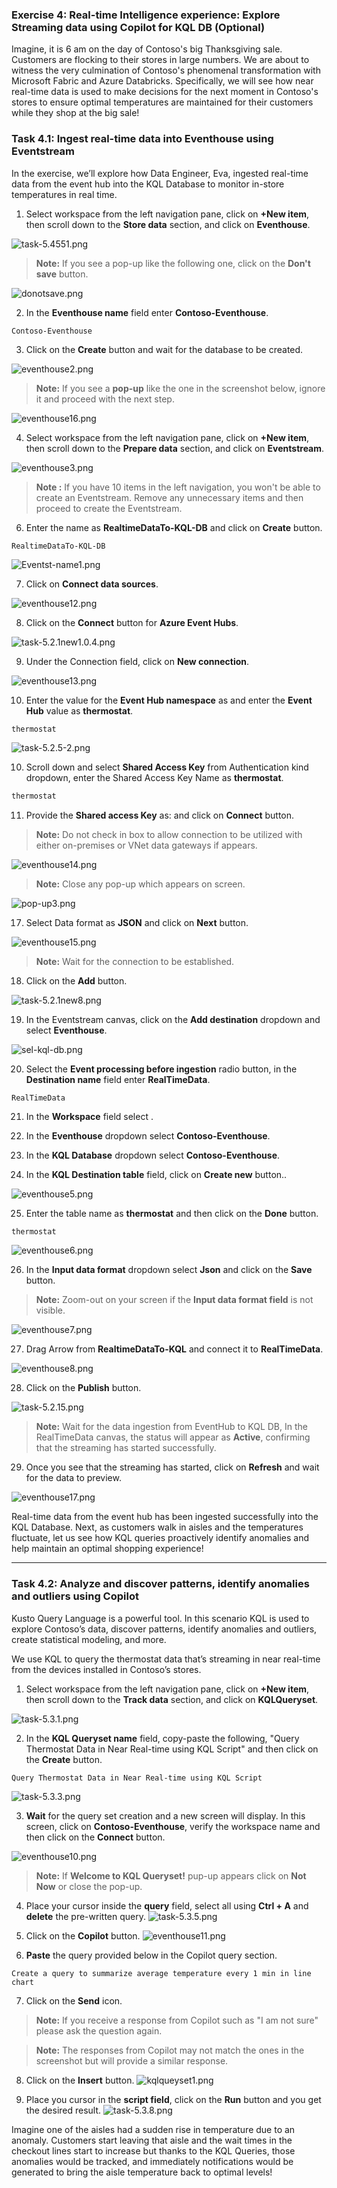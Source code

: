 ### Exercise 4: Real-time Intelligence experience: Explore Streaming data using Copilot for KQL DB (Optional)

Imagine, it is 6 am on the day of Contoso's big Thanksgiving sale. Customers are flocking to their stores in large numbers. We are about to witness the very culmination of Contoso's phenomenal transformation with Microsoft Fabric and Azure Databricks. Specifically, we will see how near real-time data is used to make decisions for the next moment in Contoso's stores to ensure optimal temperatures are maintained for their customers while they shop at the big sale!

### Task 4.1: Ingest real-time data into Eventhouse using Eventstream

In the exercise, we’ll explore how Data Engineer, Eva, ingested real-time data from the event hub into the KQL Database to monitor in-store temperatures in real time.


1. Select **<inject key= "WorkspaceName" enableCopy="true"/>** workspace from the left navigation pane, click on **+New item**, then scroll down to the **Store data** section, and click on **Eventhouse**.

![task-5.4551.png](media/labMedia/RTIEventhouse.png)

>**Note:** If you see a pop-up like the following one, click on the **Don't save** button.

![donotsave.png](media/labMedia/donotsave.png)  

2. In the **Eventhouse name** field enter **Contoso-Eventhouse**.

```
Contoso-Eventhouse
```

3. Click on the **Create** button and wait for the database to be created.

![eventhouse2.png](media/labMedia/eventhouse2.png)

>**Note:** If you see a **pop-up** like the one in the screenshot below, ignore it and proceed with the next step.

![eventhouse16.png](media/labMedia/eventhouse16.png)

4. Select **<inject key= "WorkspaceName" enableCopy="true"/>** workspace from the left navigation pane, click on **+New item**, then scroll down to the **Prepare data** section, and click on **Eventstream**.

![eventhouse3.png](media/labMedia/f46.png)

>**Note :** If you have 10 items in the left navigation, you won't be able to create an Eventstream. Remove any unnecessary items and then proceed to create the Eventstream.


6. Enter the name as **RealtimeDataTo-KQL-DB** and click on **Create** button.

```
RealtimeDataTo-KQL-DB
```

![Eventst-name1.png](media/labMedia/Eventst-name1.png)

7. Click on **Connect data sources**. 

![eventhouse12.png](media/labMedia/eventhouse12.png)

8. Click on the **Connect** button for **Azure Event Hubs**.

![task-5.2.1new1.0.4.png](media/labMedia/task-5.2.1new1.0.4.png)

9. Under the Connection field, click on **New connection**.

![eventhouse13.png](media/labMedia/eventhouse13.png)


10. Enter the value for the **Event Hub namespace** as **<inject key= "eventhubNamespace" enableCopy="true"/>** and enter the **Event Hub** value as **thermostat**.

```BASH
thermostat
```

![task-5.2.5-2.png](media/labMedia/task-5.2.5-2.png)


10. Scroll down and select **Shared Access Key** from Authentication kind dropdown, enter the Shared Access Key Name as **thermostat**.

```BASH
thermostat
```
11. Provide the **Shared access Key** as: **<inject key= "EventHubPolicyPrimaryKey" enableCopy="true"/>** and click on **Connect** button.

>**Note:** Do not check in box to allow connection to be utilized with either on-premises or VNet data gateways if appears.

![eventhouse14.png](media/labMedia/eventhouse14.png)

>**Note:** Close any pop-up which appears on screen.

![pop-up3.png](media/labMedia/pop-up3.png)

17. Select Data format as **JSON** and click on **Next** button.

![eventhouse15.png](media/labMedia/eventhouse15.png)

>**Note:** Wait for the connection to be established.

18. Click on the **Add** button.

![task-5.2.1new8.png](media/labMedia/task-5.2.1new8.png)

19. In the Eventstream canvas, click on the **Add destination** dropdown and select **Eventhouse**.

![sel-kql-db.png](media/labMedia/sel-kql-db.png)

20. Select the **Event processing before ingestion** radio button, in the **Destination name** field enter **RealTimeData**.

```
RealTimeData
```

21. In the **Workspace** field select <inject key="WorkspaceName" enableCopy="true"/>. 

22. In the **Eventhouse** dropdown select **Contoso-Eventhouse**.

23. In the **KQL Database** dropdown select **Contoso-Eventhouse**.

24. In the **KQL Destination table** field, click on **Create new** button..

![eventhouse5.png](media/labMedia/eventhouse5.png)

25. Enter the table name as **thermostat** and then click on the **Done** button.

```
thermostat
```
![eventhouse6.png](media/labMedia/eventhouse6.png)

26. In the **Input data format** dropdown select **Json** and click on the **Save** button.

>**Note:** Zoom-out on your screen if the **Input data format field** is not visible.

![eventhouse7.png](media/labMedia/eventhouse7.png)

27. Drag Arrow from **RealtimeDataTo-KQL** and connect it to **RealTimeData**.

![eventhouse8.png](media/labMedia/eventhouse8.png)

28. Click on the **Publish** button.

![task-5.2.15.png](media/labMedia/task-5.2.15.png)

>**Note:** Wait for the data ingestion from EventHub to KQL DB, In the RealTimeData canvas, the status will appear as **Active**, confirming that the streaming has started successfully.

29. Once you see that the streaming has started, click on **Refresh** and wait for the data to preview.

![eventhouse17.png](media/labMedia/eventhouse17.png)

Real-time data from the event hub has been ingested successfully into the KQL Database. Next, as customers walk in aisles and the temperatures fluctuate, let us see how KQL queries proactively identify anomalies and help maintain an optimal shopping experience!

---

### Task 4.2: Analyze and discover patterns, identify anomalies and outliers using Copilot

Kusto Query Language is a powerful tool. In this scenario KQL is used to explore Contoso’s data, discover patterns, identify anomalies and outliers, create statistical modeling, and more.

We use KQL to query the thermostat data that’s streaming in near real-time from the devices installed in Contoso’s stores.

1. Select **<inject key= "WorkspaceName" enableCopy="true"/>** workspace from the left navigation pane, click on **+New item**, then scroll down to the **Track data** section, and click on **KQLQueryset**.

![task-5.3.1.png](media/labMedia/RTIQueryset.png)


2. In the **KQL Queryset name** field, copy-paste the following, "Query Thermostat Data in Near Real-time using KQL Script" and then click on the **Create** button.

```
Query Thermostat Data in Near Real-time using KQL Script
```

![task-5.3.3.png](media/labMedia/task-5.3.3.png)

3. **Wait** for the query set creation and a new screen will display. In this screen, click on **Contoso-Eventhouse**, verify the workspace name and then click on the **Connect** button.

![eventhouse10.png](media/labMedia/eventhouse10.png)

>**Note:** If **Welcome to KQL Queryset!** pup-up appears click on **Not Now** or close the pop-up.

4. Place your cursor inside the **query** field, select all using **Ctrl + A** and **delete** the pre-written query.
![task-5.3.5.png](media/labMedia/task-5.3.5.png)

5. Click on the **Copilot** button.
![eventhouse11.png](media/labMedia/eventhouse11.png)

6. **Paste** the query provided below in the Copilot query section.

```
Create a query to summarize average temperature every 1 min in line chart
```

7. Click on the **Send** icon.

>**Note:** If you receive a response from Copilot such as "I am not sure" please ask the question again.

>**Note:** The responses from Copilot may not match the ones in the screenshot but will provide a similar response. 

8. Click on the **Insert** button.
![kqlqueyset1.png](media/labMedia/kqlqueyset1.png)

9. Place you cursor in the **script field**, click on the **Run** button and you get the desired result.
![task-5.3.8.png](media/labMedia/task-5.3.8.png)

Imagine one of the aisles had a sudden rise in temperature due to an anomaly. Customers start leaving that aisle and the wait times in the checkout lines start to increase but thanks to the KQL Queries, those anomalies would be tracked, and immediately notifications would be generated to bring the aisle temperature back to optimal levels!
